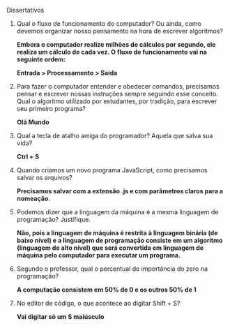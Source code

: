 Dissertativos

1. Qual o fluxo de funcionamento do computador? Ou ainda, como devemos organizar nosso pensamento na hora de escrever algoritmos? 

    **Embora o computador realize milhões de cálculos por segundo, ele realiza um cálculo de cada vez. O fluxo de funcionamento vai na seguinte ordem:**

    **Entrada > Processamento > Saída**

2. Para fazer o computador entender e obedecer comandos, precisamos pensar e escrever nossas instruções sempre seguindo esse conceito.
Qual o algoritmo utilizado por estudantes, por tradição, para escrever seu primeiro programa?

    **Olá Mundo**

3. Qual a tecla de atalho amiga do programador? Aquela que salva sua vida?

    **Ctrl + S**

4. Quando criamos um novo programa JavaScript, como precisamos salvar os arquivos?

    **Precisamos salvar com a extensão .js e com parâmetros claros para a nomeação.**

5. Podemos dizer que a linguagem da máquina é a mesma linguagem de programação? Justifique.

    **Não, pois a linguagem de máquina é restrita à linguagem binária (de baixo nível) e a linguagem de programação consiste em um algoritmo (linguagem de alto nível) que será convertida em linguagem de máquina pelo computador para executar um programa.**

6. Segundo o professor, qual o percentual de importância do zero na programação?

    **A computação consistem em 50% de 0 e os outros 50% de 1**

7. No editor de código, o que acontece ao digitar Shift + S?

    **Vai digitar só um S maiúsculo**
